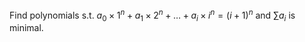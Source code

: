 Find polynomials s.t. $a_0 × 1^n + a_1 × 2^n + \ldots + a_i × i^n = (i+1)^n$ and $\sum a_i$ is minimal.
